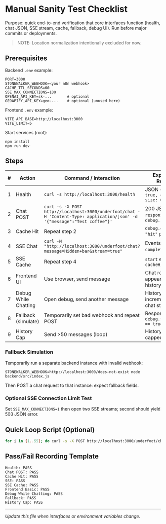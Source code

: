 # Manual Sanity Test Checklist

Purpose: quick end-to-end verification that core interfaces function (health, chat JSON, SSE stream, cache, fallback, debug UI). Run before major commits or deployments.

> NOTE: Location normalization intentionally excluded for now.

## Prerequisites

Backend `.env` example:

```env
PORT=3000
STONEWALKER_WEBHOOK=<your n8n webhook>
CACHE_TTL_SECONDS=60
SSE_MAX_CONNECTIONS=100
OPENAI_API_KEY=sk-...       # optional
GEOAPIFY_API_KEY=geo-...    # optional (unused here)
```

Frontend `.env` example:

```env
VITE_API_BASE=http://localhost:3000
VITE_LIMIT=5
```

Start services (root):

```
npm install
npm run dev
```

## Steps

| #   | Action               | Command / Interaction                                                                                                     | Expected Result                              |
| --- | -------------------- | ------------------------------------------------------------------------------------------------------------------------- | -------------------------------------------- |
| 1   | Health               | `curl -s http://localhost:3000/health`                                                                                    | JSON `{ ok: true, cache: { size: 0 }}`       |
| 2   | Chat POST            | `curl -s -X POST http://localhost:3000/underfoot/chat -H 'Content-Type: application/json' -d '{"message":"Test coffee"}'` | 200 JSON with `response` & `debug.requestId` |
| 3   | Cache Hit            | Repeat step 2                                                                                                             | `debug.cache == "hit"` present               |
| 4   | SSE Chat             | `curl -N "http://localhost:3000/underfoot/chat?message=Hidden+bar&stream=true"`                                           | Events: `start`, `complete`, `end`           |
| 5   | SSE Cache            | Repeat step 4                                                                                                             | `start` event has `cacheHit: true`           |
| 6   | Frontend UI          | Use browser, send message                                                                                                 | Chat reply appears, debug history updated    |
| 7   | Debug While Chatting | Open debug, send another message                                                                                          | History count increments; chat still usable  |
| 8   | Fallback (simulate)  | Temporarily set bad webhook and repeat POST                                                                               | Response has `debug.fallback == true`        |
| 9   | History Cap          | Send >50 messages (loop)                                                                                                  | History length capped at 50                  |

### Fallback Simulation

Temporarily run a separate backend instance with invalid webhook:

```
STONEWALKER_WEBHOOK=http://localhost:3000/does-not-exist node backend/src/index.js
```

Then POST a chat request to that instance: expect fallback fields.

### Optional SSE Connection Limit Test

Set `SSE_MAX_CONNECTIONS=1` then open two SSE streams; second should yield 503 JSON error.

## Quick Loop Script (Optional)

```bash
for i in {1..55}; do curl -s -X POST http://localhost:3000/underfoot/chat -H 'Content-Type: application/json' -d '{"message":"hist-'"$i"'"}' >/dev/null; done
```

## Pass/Fail Recording Template

```
Health: PASS
Chat POST: PASS
Cache Hit: PASS
SSE: PASS
SSE Cache: PASS
Frontend Basic: PASS
Debug While Chatting: PASS
Fallback: PASS
History Cap: PASS
```

---

_Update this file when interfaces or environment variables change._
